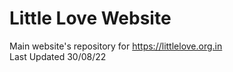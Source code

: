 # Little Love Website  
Main website's repository for https://littlelove.org.in  
Last Updated 30/08/22
